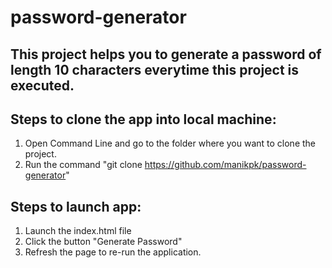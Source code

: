# password-generator

## This project helps you to generate a password of length 10 characters everytime this project is executed.

## Steps to clone the app into local machine: 

 1. Open Command Line and go to the folder where you want to clone the project.
 2. Run the command "git clone https://github.com/manikpk/password-generator"


## Steps to launch app:

 1. Launch the index.html file
 2. Click the button "Generate Password"
 3. Refresh the page to re-run the application.
